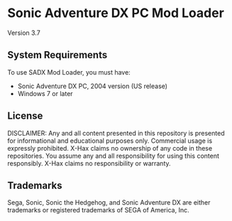 # Sonic Adventure DX PC Mod Loader
Version 3.7

## System Requirements

To use SADX Mod Loader, you must have:
* Sonic Adventure DX PC, 2004 version (US release)
* Windows 7 or later

## License

DISCLAIMER:
Any and all content presented in this repository is presented for
informational and educational purposes only. Commercial usage is
expressly prohibited. X-Hax claims no ownership of any code
in these repositories. You assume any and all responsibility for
using this content responsibly. X-Hax claims no responsibility
or warranty.


## Trademarks

Sega, Sonic, Sonic the Hedgehog, and Sonic Adventure DX are either
trademarks or registered trademarks of SEGA of America, Inc.
